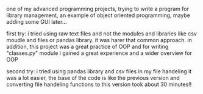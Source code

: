 one of my advanced programming projects,
trying to write a program for library management,
an example of object oriented programming,
maybe adding some GUI later...

first try:
i tried using raw text files and not the modules and libraries like csv moudle and files or pandas library.
it was harer that common approach. 
in addition, this project was a great practice of OOP
and for writing "classes.py" module i gained a great experience and a wider overview for OOP

second try:
i tried using pandas library and csv files in my file handeling
it was a lot easier, the base of the code is like the previous version
and converting file handeling functions to this version took about 30 minutes!!